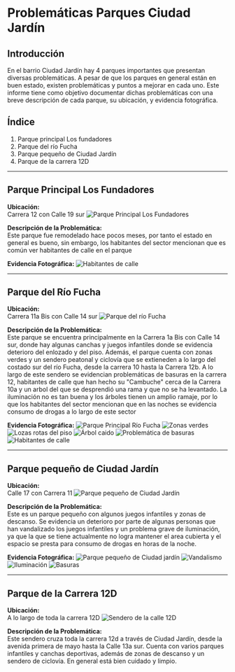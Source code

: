 # Problemáticas Parques Ciudad Jardín

## Introducción
En el barrio Ciudad Jardín hay 4 parques importantes que presentan diversas problemáticas. A pesar de que los parques en general están en buen estado, existen problemáticas y puntos a mejorar en cada uno. Este informe tiene como objetivo documentar dichas problemáticas con una breve descripción de cada parque, su ubicación, y evidencia fotográfica.

## Índice
1. Parque principal Los fundadores
2. Parque del río Fucha
3. Parque pequeño de Ciudad Jardín
4. Parque de la carrera 12D

---

## Parque Principal Los Fundadores

**Ubicación:**  
Carrera 12 con Calle 19 sur
![Parque Principal Los Fundadores](maps/1.png)

**Descripción de la Problemática:**  
Este parque fue remodelado hace pocos meses, por tanto el estado en general es bueno, sin embargo, los habitantes del sector mencionan que es común ver habitantes de calle en el parque

**Evidencia Fotográfica:**
![Habitantes de calle](images/fundadores_1.jpg)

---

## Parque del Río Fucha

**Ubicación:**  
Carrera 11a Bis con Calle 14 sur 
![Parque del río Fucha](maps/2.png)

**Descripción de la Problemática:**  
Este parque se encuentra principalmente en la Carrera 1a Bis con Calle 14 sur, donde hay algunas canchas y juegos infantiles donde se evidencia deterioro del enlozado y del piso. Además, el parque cuenta con zonas verdes y un sendero peatonal y ciclovía que se extieneden a lo largo del costado sur del río Fucha, desde la carrera 10 hasta la Carrera 12b. A lo largo de este sendero se evidencian problemáticas de basuras en la carrera 12, habitantes de calle que han hecho su "Cambuche" cerca de la Carrera 10a y un arbol del que se desprendió una rama y que no se ha levantado. La iluminación no es tan buena y los árboles tienen un amplio ramaje, por lo que los habitantes del sector mencionan que en las noches se evidencia consumo de drogas a lo largo de este sector

**Evidencia Fotográfica:**
![Parque Principal Río Fucha](images/fucha_1.jpg)
![Zonas verdes](images/fucha_2.jpg)
![Lozas rotas del piso](images/fucha_3.jpg)
![Árbol caido](images/fucha_4.jpg)
![Problemática de basuras](images/fucha_5.jpg)
![Habitantes de calle](images/fucha_6.jpg)

---

## Parque pequeño de Ciudad Jardín

**Ubicación:**  
Calle 17 con Carrera 11
![Parque pequeño de Ciudad Jardín](maps/3.png)

**Descripción de la Problemática:**  
Este es un parque pequeño con algunos juegos infantiles y zonas de descanso. Se evidencia un deterioro por parte de algunas personas que han vandalizado los juegos infantiles y un problema grave de iluminación, ya que la que se tiene actualmente no logra mantener el area cubierta y el espacio se presta para consumo de drogas en horas de la noche. 

**Evidencia Fotográfica:**
![Parque pequeño de Ciudad jardín](images/pequeno_1.jpg)
![Vandalismo](images/pequeno_2.jpg)
![Iluminación](images/pequeno_3.jpg)
![Basuras](images/pequeno_4.jpg)

---

## Parque de la Carrera 12D

**Ubicación:**  
A lo largo de toda la carrera 12D
![Sendero de la calle 12D](maps/4.png)

**Descripción de la Problemática:**  
Este sendero cruza toda la carrera 12d a través de Ciudad Jardín, desde la avenida primera de mayo hasta la Calle 13a sur. Cuenta con varios parques infantiles y canchas deportivas, además de zonas de descanso y un sendero de ciclovía. En general está bien cuidado y limpio.
